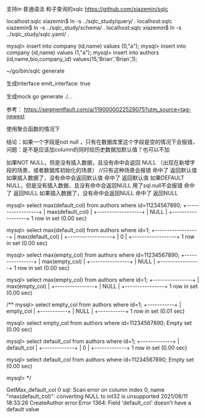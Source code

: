 支持in 普通语法 和子查询的sqlc
https://github.com/xiazemin/sqlc

localhost:sqlc xiazemin$ ln -s ../sqlc_study/query/ .
localhost:sqlc xiazemin$ ln -s ../sqlc_study/schema/ .
localhost:sqlc xiazemin$ ln -s ../sqlc_study/sqlc.yaml/ .

mysql> insert into company (id,name) values (0,"a");
mysql> insert into company (id,name) values (1,"a");
mysql> insert into authors (id,name,bio,company_id) values(15,'Brian','Brian',1);

 ~/go/bin/sqlc generate


生成Interface
    emit_interface: true

生成mock
go generate ./...

参考：
https://segmentfault.com/a/1190000022529075?utm_source=tag-newest


使用聚合函数的情况下

结论：如果一个字段是not null ，只有在数据库里这个字段是空的情况下会报错，问题：是不是应该加column的同时给历史数据加默认值？也可以不加

如果NOT NULL，但是没有插入数据，且没有命中会返回 NULL （出现在新增字段的场景，或者数据库初始化的场景） //只有这种场景会报错
                            命中了 返回默认值
              如果插入数据了，没有命中会返回默认值
                            命中了 返回默认值
如果DEFAULT NULL，但是没有插入数据，且没有命中会返回NULL  用了sql.null不会报错
                            命中了 返回NULL
              如果插入数据了，没有命中会返回NULL
                            命中了 返回NULL




mysql> select max(default_col) from authors where id=11234567890;
+------------------+
| max(default_col) |
+------------------+
|             NULL |
+------------------+
1 row in set (0.00 sec)

mysql> select max(default_col) from authors where id=1;
+------------------+
| max(default_col) |
+------------------+
|                0 |
+------------------+
1 row in set (0.00 sec)

mysql> select max(empty_col) from authors where id=11234567890;
+----------------+
| max(empty_col) |
+----------------+
|           NULL |
+----------------+
1 row in set (0.00 sec)

mysql> select max(empty_col) from authors where id=1;
+----------------+
| max(empty_col) |
+----------------+
|           NULL |
+----------------+
1 row in set (0.00 sec)



/**
mysql> select empty_col from authors where id=1;
+-----------+
| empty_col |
+-----------+
|      NULL |
+-----------+
1 row in set (0.01 sec)

mysql> select empty_col from authors where id=11234567890;
Empty set (0.00 sec)

mysql> select default_col from authors where id=1;
+-------------+
| default_col |
+-------------+
|           0 |
+-------------+
1 row in set (0.00 sec)

mysql> select default_col from authors where id=11234567890;
Empty set (0.00 sec)

mysql> 
*/

GetMax_default_col 0 sql: Scan error on column index 0, name "max(default_col)": converting NULL to int32 is unsupported
2021/06/11 18:33:26 CreateAuthor error:Error 1364: Field 'default_col' doesn't have a default value


